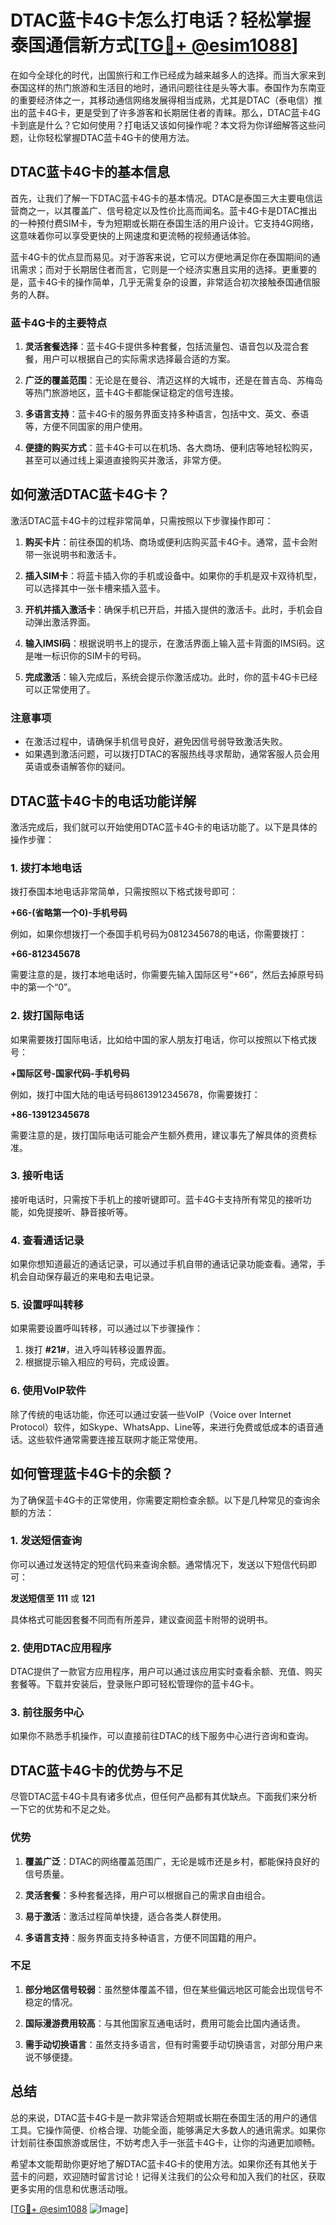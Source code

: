 # DTAC蓝卡4G卡怎么打电话？轻松掌握泰国通信新方式[[TG💪+ @esim1088](https://t.me/s/esim1088)]

在如今全球化的时代，出国旅行和工作已经成为越来越多人的选择。而当大家来到泰国这样的热门旅游和生活目的地时，通讯问题往往是头等大事。泰国作为东南亚的重要经济体之一，其移动通信网络发展得相当成熟，尤其是DTAC（泰电信）推出的蓝卡4G卡，更是受到了许多游客和长期居住者的青睐。那么，DTAC蓝卡4G卡到底是什么？它如何使用？打电话又该如何操作呢？本文将为你详细解答这些问题，让你轻松掌握DTAC蓝卡4G卡的使用方法。

## DTAC蓝卡4G卡的基本信息

首先，让我们了解一下DTAC蓝卡4G卡的基本情况。DTAC是泰国三大主要电信运营商之一，以其覆盖广、信号稳定以及性价比高而闻名。蓝卡4G卡是DTAC推出的一种预付费SIM卡，专为短期或长期在泰国生活的用户设计。它支持4G网络，这意味着你可以享受更快的上网速度和更流畅的视频通话体验。

蓝卡4G卡的优点显而易见。对于游客来说，它可以方便地满足你在泰国期间的通讯需求；而对于长期居住者而言，它则是一个经济实惠且实用的选择。更重要的是，蓝卡4G卡的操作简单，几乎无需复杂的设置，非常适合初次接触泰国通信服务的人群。

### 蓝卡4G卡的主要特点

1. **灵活套餐选择**：蓝卡4G卡提供多种套餐，包括流量包、语音包以及混合套餐，用户可以根据自己的实际需求选择最合适的方案。
   
2. **广泛的覆盖范围**：无论是在曼谷、清迈这样的大城市，还是在普吉岛、苏梅岛等热门旅游地区，蓝卡4G卡都能保证稳定的信号连接。

3. **多语言支持**：蓝卡4G卡的服务界面支持多种语言，包括中文、英文、泰语等，方便不同国家的用户使用。

4. **便捷的购买方式**：蓝卡4G卡可以在机场、各大商场、便利店等地轻松购买，甚至可以通过线上渠道直接购买并激活，非常方便。

## 如何激活DTAC蓝卡4G卡？

激活DTAC蓝卡4G卡的过程非常简单，只需按照以下步骤操作即可：

1. **购买卡片**：前往泰国的机场、商场或便利店购买蓝卡4G卡。通常，蓝卡会附带一张说明书和激活卡。

2. **插入SIM卡**：将蓝卡插入你的手机或设备中。如果你的手机是双卡双待机型，可以选择其中一张卡槽来插入蓝卡。

3. **开机并插入激活卡**：确保手机已开启，并插入提供的激活卡。此时，手机会自动弹出激活界面。

4. **输入IMSI码**：根据说明书上的提示，在激活界面上输入蓝卡背面的IMSI码。这是唯一标识你的SIM卡的号码。

5. **完成激活**：输入完成后，系统会提示你激活成功。此时，你的蓝卡4G卡已经可以正常使用了。

### 注意事项

- 在激活过程中，请确保手机信号良好，避免因信号弱导致激活失败。
- 如果遇到激活问题，可以拨打DTAC的客服热线寻求帮助，通常客服人员会用英语或泰语解答你的疑问。

## DTAC蓝卡4G卡的电话功能详解

激活完成后，我们就可以开始使用DTAC蓝卡4G卡的电话功能了。以下是具体的操作步骤：

### 1. 拨打本地电话

拨打泰国本地电话非常简单，只需按照以下格式拨号即可：

**+66-(省略第一个0)-手机号码**

例如，如果你想拨打一个泰国手机号码为0812345678的电话，你需要拨打：

**+66-812345678**

需要注意的是，拨打本地电话时，你需要先输入国际区号“+66”，然后去掉原号码中的第一个“0”。

### 2. 拨打国际电话

如果需要拨打国际电话，比如给中国的家人朋友打电话，你可以按照以下格式拨号：

**+国际区号-国家代码-手机号码**

例如，拨打中国大陆的电话号码8613912345678，你需要拨打：

**+86-13912345678**

需要注意的是，拨打国际电话可能会产生额外费用，建议事先了解具体的资费标准。

### 3. 接听电话

接听电话时，只需按下手机上的接听键即可。蓝卡4G卡支持所有常见的接听功能，如免提接听、静音接听等。

### 4. 查看通话记录

如果你想知道最近的通话记录，可以通过手机自带的通话记录功能查看。通常，手机会自动保存最近的来电和去电记录。

### 5. 设置呼叫转移

如果需要设置呼叫转移，可以通过以下步骤操作：

1. 拨打 **#21#**，进入呼叫转移设置界面。
2. 根据提示输入相应的号码，完成设置。

### 6. 使用VoIP软件

除了传统的电话功能，你还可以通过安装一些VoIP（Voice over Internet Protocol）软件，如Skype、WhatsApp、Line等，来进行免费或低成本的语音通话。这些软件通常需要连接互联网才能正常使用。

## 如何管理蓝卡4G卡的余额？

为了确保蓝卡4G卡的正常使用，你需要定期检查余额。以下是几种常见的查询余额的方法：

### 1. 发送短信查询

你可以通过发送特定的短信代码来查询余额。通常情况下，发送以下短信代码即可：

**发送短信至** **111** 或 **121**

具体格式可能因套餐不同而有所差异，建议查阅蓝卡附带的说明书。

### 2. 使用DTAC应用程序

DTAC提供了一款官方应用程序，用户可以通过该应用实时查看余额、充值、购买套餐等。下载并安装后，登录账户即可轻松管理你的蓝卡4G卡。

### 3. 前往服务中心

如果你不熟悉手机操作，可以直接前往DTAC的线下服务中心进行咨询和查询。

## DTAC蓝卡4G卡的优势与不足

尽管DTAC蓝卡4G卡具有诸多优点，但任何产品都有其优缺点。下面我们来分析一下它的优势和不足之处。

### 优势

1. **覆盖广泛**：DTAC的网络覆盖范围广，无论是城市还是乡村，都能保持良好的信号质量。
   
2. **灵活套餐**：多种套餐选择，用户可以根据自己的需求自由组合。

3. **易于激活**：激活过程简单快捷，适合各类人群使用。

4. **多语言支持**：服务界面支持多种语言，方便不同国籍的用户。

### 不足

1. **部分地区信号较弱**：虽然整体覆盖不错，但在某些偏远地区可能会出现信号不稳定的情况。

2. **国际漫游费用较高**：与其他国家互通电话时，费用可能会比国内通话贵。

3. **需手动切换语言**：虽然支持多语言，但有时需要手动切换语言，对部分用户来说不够便捷。

## 总结

总的来说，DTAC蓝卡4G卡是一款非常适合短期或长期在泰国生活的用户的通信工具。它操作简便、价格合理、功能全面，能够满足大多数人的通讯需求。如果你计划前往泰国旅游或居住，不妨考虑入手一张蓝卡4G卡，让你的沟通更加顺畅。

希望本文能帮助你更好地了解DTAC蓝卡4G卡的使用方法。如果你还有其他关于蓝卡的问题，欢迎随时留言讨论！记得关注我们的公众号和加入我们的社区，获取更多实用的信息和优惠活动哦。

[[TG💪+ @esim1088](https://t.me/s/esim1088) ![Image](https://i.postimg.cc/4NQfJmqS/Snipaste-2025-05-13-00-14-12.png)]